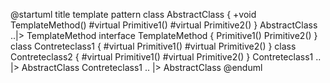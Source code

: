 @startuml
title template pattern
class AbstractClass 
{
    +void TemplateMethod()
    #virtual Primitive1()
    #virtual Primitive2()
}
AbstractClass ..|> TemplateMethod
interface TemplateMethod
{
    Primitive1()
    Primitive2()
}
class Contreteclass1 
{
    #virtual Primitive1()
    #virtual Primitive2()
}
class Contreteclass2 
{
    #virtual Primitive1()
    #virtual Primitive2()
}
Contreteclass1 .. |> AbstractClass
Contreteclass1 .. |> AbstractClass
@enduml